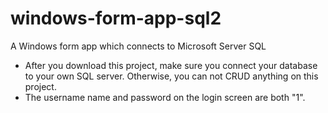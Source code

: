 # windows-form-app-sql2
A Windows form app which connects to Microsoft Server SQL


- After you download this project, make sure you connect your database to your own SQL server. Otherwise, you can not CRUD anything on this project.
- The username name and password on the login screen are both "1".
